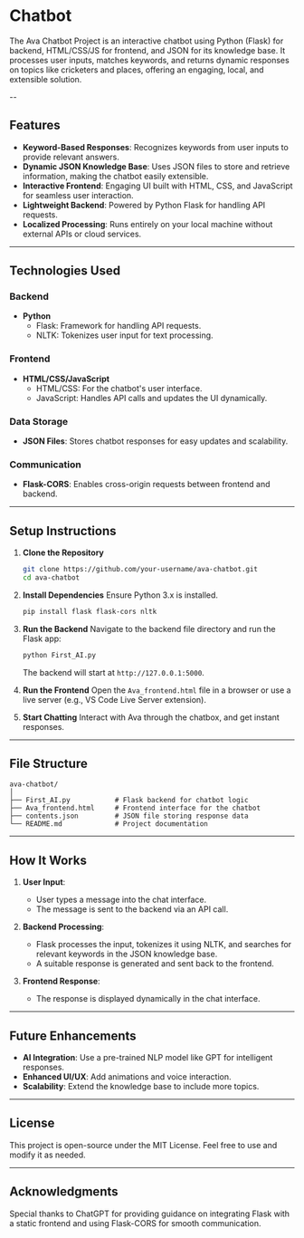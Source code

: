 # Chatbot
The Ava Chatbot Project is an interactive chatbot using Python (Flask) for backend, HTML/CSS/JS for frontend, and JSON for its knowledge base. It processes user inputs, matches keywords, and returns dynamic responses on topics like cricketers and places, offering an engaging, local, and extensible solution.

--

## Features

- **Keyword-Based Responses**: Recognizes keywords from user inputs to provide relevant answers.
- **Dynamic JSON Knowledge Base**: Uses JSON files to store and retrieve information, making the chatbot easily extensible.
- **Interactive Frontend**: Engaging UI built with HTML, CSS, and JavaScript for seamless user interaction.
- **Lightweight Backend**: Powered by Python Flask for handling API requests.
- **Localized Processing**: Runs entirely on your local machine without external APIs or cloud services.

---

## Technologies Used

### Backend
- **Python**
  - Flask: Framework for handling API requests.
  - NLTK: Tokenizes user input for text processing.

### Frontend
- **HTML/CSS/JavaScript**
  - HTML/CSS: For the chatbot's user interface.
  - JavaScript: Handles API calls and updates the UI dynamically.

### Data Storage
- **JSON Files**: Stores chatbot responses for easy updates and scalability.

### Communication
- **Flask-CORS**: Enables cross-origin requests between frontend and backend.

---

## Setup Instructions

1. **Clone the Repository**
   ```bash
   git clone https://github.com/your-username/ava-chatbot.git
   cd ava-chatbot
   ```

2. **Install Dependencies**
   Ensure Python 3.x is installed.
   ```bash
   pip install flask flask-cors nltk
   ```

3. **Run the Backend**
   Navigate to the backend file directory and run the Flask app:
   ```bash
   python First_AI.py
   ```

   The backend will start at `http://127.0.0.1:5000`.

4. **Run the Frontend**
   Open the `Ava_frontend.html` file in a browser or use a live server (e.g., VS Code Live Server extension).

5. **Start Chatting**
   Interact with Ava through the chatbox, and get instant responses.

---

## File Structure

```plaintext
ava-chatbot/
│
├── First_AI.py           # Flask backend for chatbot logic
├── Ava_frontend.html     # Frontend interface for the chatbot
├── contents.json         # JSON file storing response data
└── README.md             # Project documentation
```

---

## How It Works

1. **User Input**:
   - User types a message into the chat interface.
   - The message is sent to the backend via an API call.

2. **Backend Processing**:
   - Flask processes the input, tokenizes it using NLTK, and searches for relevant keywords in the JSON knowledge base.
   - A suitable response is generated and sent back to the frontend.

3. **Frontend Response**:
   - The response is displayed dynamically in the chat interface.

---

## Future Enhancements

- **AI Integration**: Use a pre-trained NLP model like GPT for intelligent responses.
- **Enhanced UI/UX**: Add animations and voice interaction.
- **Scalability**: Extend the knowledge base to include more topics.

---

## License

This project is open-source under the MIT License. Feel free to use and modify it as needed.

---

## Acknowledgments

Special thanks to ChatGPT for providing guidance on integrating Flask with a static frontend and using Flask-CORS for smooth communication.
